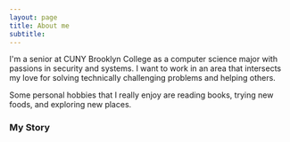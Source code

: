 ```yaml
---
layout: page
title: About me
subtitle: 
---
```

I'm a senior at CUNY Brooklyn College as a computer science major with passions in security and systems. I want to work in an area that intersects my love for solving technically challenging problems and helping others.

Some personal hobbies that I really enjoy are reading books, trying new foods, and exploring new places.


### My Story


